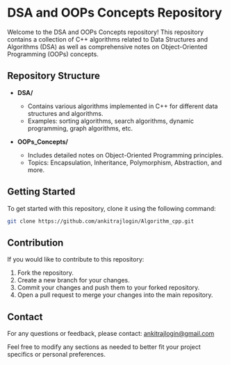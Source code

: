 
# DSA and OOPs Concepts Repository

Welcome to the DSA and OOPs Concepts repository! This repository contains a collection of C++ algorithms related to Data Structures and Algorithms (DSA) as well as comprehensive notes on Object-Oriented Programming (OOPs) concepts.

## Repository Structure

- **DSA/**
  - Contains various algorithms implemented in C++ for different data structures and algorithms.
  - Examples: sorting algorithms, search algorithms, dynamic programming, graph algorithms, etc.

- **OOPs_Concepts/**
  - Includes detailed notes on Object-Oriented Programming principles.
  - Topics: Encapsulation, Inheritance, Polymorphism, Abstraction, and more.

## Getting Started

To get started with this repository, clone it using the following command:

```bash
git clone https://github.com/ankitrajlogin/Algorithm_cpp.git
```

## Contribution
If you would like to contribute to this repository:

1. Fork the repository.
2. Create a new branch for your changes.
3. Commit your changes and push them to your forked repository.
4. Open a pull request to merge your changes into the main repository.


## Contact
For any questions or feedback, please contact: ankitrajlogin@gmail.com



Feel free to modify any sections as needed to better fit your project specifics or personal preferences.

